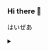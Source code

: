 ### Hi there 👋
はいぜあ


<details>
  <summary></summary>
  <p>じこしょーかい (2021年3月時点だよ)</p>
  <h5>プログラミング能力</h5>
  <ul>
    <li>ほぼ初心者レベル (条件次第だがFizzBuzzくらいの難易度のコードを書くことが可能と思われる)</li>  
    <li>IT関連の資格等は持ってない(IT関係なく使えそうな資格等は持ってないけど)</li>  
    <li>IT関連の知識・情報は一般人(素人)レベル (インプット行為を全くしてないため…)</li>
    <li>IT関連の経験・技術は初心者レベル (アウトプットに関してはほぼFizzBuzzと同程度の難易度のもののみで成長しておらず…)</li>
  </ul>
  <h5>その他</h5>
  <ul>
    <li>経歴：学校卒業以降ずっと無職かつ無収入 (就業未経験)</li>
    <li>趣味：無趣味 (プログラミング関連・IT関連は趣味未満なので熱量はなく能力は低く素人同然)</li>
    <li>言葉：日本語のみ可能 (英語は機械翻訳なしで読むは無理、書くも会話もどちらも全く無理)</li>
    <li>学歴：専門性は有しておりません（；Ａ；）</li>
    <li>環境：リモート労働不可 (パソコン設置できるスペースがない)</li>
  </ul>
  <p>働きたくないという意思しかないため、まともな自己紹介を書けない…！！(これでは就職は永遠に無理だ…)</p>
</details>

<!--
```
I wanna be a coder?
I may be able to write FizzBuzz?
Programming is very hard for me...
So sorry, my poor skills and programs can not help you.
```
-->


<!--
**neetsdkasu/neetsdkasu** is a ✨ _special_ ✨ repository because its `README.md` (this file) appears on your GitHub profile.

Here are some ideas to get you started:

- 🔭 I’m currently working on ... NOTHING!  
- 🌱 I’m currently learning ... NOTHING!!  
- 👯 I’m looking to collaborate on ... NOTHING!!!  
- 🤔 I’m looking for help with ... NOTHING!!!!  
- 💬 Ask me about ... NOTHING!!!!!  
- 📫 How to reach me: ... i don't know... maybe, send e-mail to me? or twitter ?  
- 😄 Pronouns: ... he/him/his  
- ⚡ Fun fact: ... NOTHING!!!!!!   
-->

